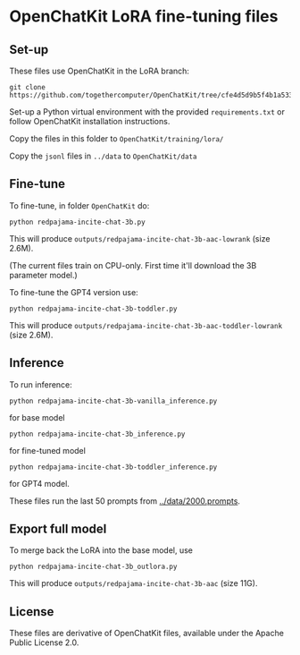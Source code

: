 # OpenChatKit LoRA fine-tuning files


## Set-up

These files use OpenChatKit in the LoRA branch:

```
git clone https://github.com/togethercomputer/OpenChatKit/tree/cfe4d5d9b5f4b1a533c4468cc1b7e1107b9a819
```

Set-up a Python virtual environment with the provided `requirements.txt` or follow OpenChatKit installation instructions.

Copy the files in this folder to `OpenChatKit/training/lora/`

Copy the `jsonl` files in `../data` to `OpenChatKit/data`


## Fine-tune

To fine-tune, in folder `OpenChatKit` do:

```
python redpajama-incite-chat-3b.py
```

This will produce `outputs/redpajama-incite-chat-3b-aac-lowrank` (size 2.6M).

(The current files train on CPU-only. First time it'll download the 3B parameter model.)

To fine-tune the GPT4 version use:

```
python redpajama-incite-chat-3b-toddler.py
```
This will produce `outputs/redpajama-incite-chat-3b-aac-toddler-lowrank` (size 2.6M).


## Inference

To run inference:

```
python redpajama-incite-chat-3b-vanilla_inference.py
```

for base model

```
python redpajama-incite-chat-3b_inference.py
```

for fine-tuned model

```
python redpajama-incite-chat-3b-toddler_inference.py
```

for GPT4 model.

These files run the last 50 prompts from [../data/2000.prompts](../data/2000.prompts).


## Export full model

To merge back the LoRA into the base model, use

```
python redpajama-incite-chat-3b_outlora.py
```

This will produce `outputs/redpajama-incite-chat-3b-aac` (size 11G).


## License

These files are derivative of OpenChatKit files, available under the Apache Public License 2.0.

